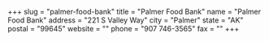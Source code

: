 +++
slug = "palmer-food-bank"
title = "Palmer Food Bank"
name = "Palmer Food Bank"
address = "221 S Valley Way"
city = "Palmer"
state = "AK"
postal = "99645"
website = ""
phone = "907 746-3565"
fax = ""
+++
